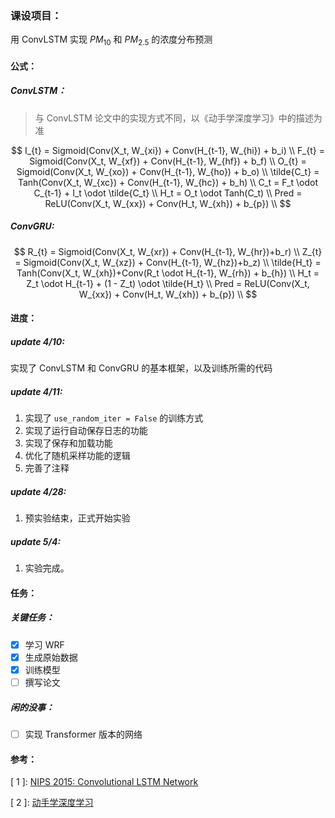 ### 课设项目：

用 ConvLSTM 实现 $PM_{10}$ 和 $PM_{2.5}$ 的浓度分布预测



#### 公式：

##### ConvLSTM：

> 与 ConvLSTM 论文中的实现方式不同，以《动手学深度学习》中的描述为准

$$
I_{t} = Sigmoid(Conv(X_t, W_{xi}) + Conv(H_{t-1}, W_{hi}) + b_i) \\
F_{t} = Sigmoid(Conv(X_t, W_{xf}) + Conv(H_{t-1}, W_{hf}) + b_f) \\
O_{t} = Sigmoid(Conv(X_t, W_{xo}) + Conv(H_{t-1}, W_{ho}) + b_o) \\
\tilde{C_t} = Tanh(Conv(X_t, W_{xc}) + Conv(H_{t-1}, W_{hc}) + b_h) \\
C_t = F_t \odot C_{t-1} + I_t \odot \tilde{C_t} \\
H_t = O_t \odot Tanh(C_t) \\ 
Pred = ReLU(Conv(X_t, W_{xx}) + Conv(H_t, W_{xh}) + b_{p}) \\
$$

##### ConvGRU:

$$
R_{t} = Sigmoid(Conv(X_t, W_{xr}) + Conv(H_{t-1}, W_{hr})+b_r) \\
Z_{t} = Sigmoid(Conv(X_t, W_{xz}) + Conv(H_{t-1}, W_{hz})+b_z) \\
\tilde{H_t} = Tanh(Conv(X_t, W_{xh})+Conv(R_t \odot H_{t-1}, W_{rh}) + b_{h}) \\
H_t = Z_t \odot H_{t-1} + (1 - Z_t) \odot \tilde{H_t} \\
Pred = ReLU(Conv(X_t, W_{xx}) + Conv(H_t, W_{xh}) + b_{p}) \\
$$

#### 进度：

##### update 4/10:

实现了 ConvLSTM 和 ConvGRU 的基本框架，以及训练所需的代码

##### update 4/11:

1. 实现了 `use_random_iter = False` 的训练方式
2. 实现了运行自动保存日志的功能
3. 实现了保存和加载功能
4. 优化了随机采样功能的逻辑
5. 完善了注释

##### update 4/28:

 1. 预实验结束，正式开始实验

##### update 5/4:

 1. 实验完成。


#### 任务：

##### 关键任务：

- [x] 学习 WRF
- [x] 生成原始数据
- [x] 训练模型
- [ ] 撰写论文

##### 闲的没事：

- [ ] 实现 Transformer 版本的网络



#### 参考：

\[ 1 \]: [NIPS 2015: Convolutional LSTM Network](https://proceedings.neurips.cc/paper/2015/file/07563a3fe3bbe7e3ba84431ad9d055af-Paper.pdf )

\[ 2 \]: [动手学深度学习](https://zh.d2l.ai/)



